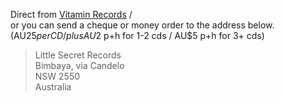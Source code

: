 Direct from [Vitamin Records][2] /  
or you can send a cheque or money order to the address below.  
(AU$25 per CD / plus AU$2 p+h for 1-2 cds / AU$5 p+h for 3+ cds)

> Little Secret Records  
> Bimbaya, via Candelo  
> NSW 2550  
> Australia


  [1]: contact
  [2]: http://www.vitamin.net.au/albumdefault.asp?ai=471&album=Bonfires_In_Silver_City&artist=Lucie_Thorne
